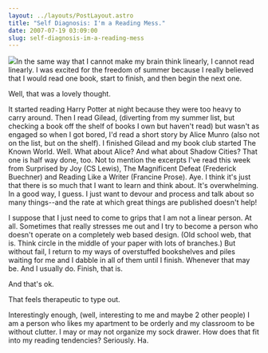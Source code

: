 ```yaml
---
layout: ../layouts/PostLayout.astro
title: "Self Diagnosis: I'm a Reading Mess."
date: 2007-07-19 03:09:00
slug: self-diagnosis-im-a-reading-mess
---
```


[![](http://3.bp.blogspot.com/_uemGSKgAPTU/Rp7dB1HL3CI/AAAAAAAAADc/Lck5OQ4m084/s200/Photo+3.jpg)](http://3.bp.blogspot.com/_uemGSKgAPTU/Rp7dB1HL3CI/AAAAAAAAADc/Lck5OQ4m084/s1600-h/Photo+3.jpg)In the same way that I cannot make my brain think linearly, I cannot read linearly. I was excited for the freedom of summer because I really believed that I would read one book, start to finish, and then begin the next one.

Well, that was a lovely thought.

It started reading Harry Potter at night because they were too heavy to carry around. Then I read Gilead, (diverting from my summer list, but checking a book off the shelf of books I own but haven't read) but wasn't as engaged so when I got bored, I'd read a short story by Alice Munro (also not on the list, but on the shelf). I finished Gilead and my book club started The Known World. Well. What about Alice? And what about Shadow Cities? That one is half way done, too. Not to mention the excerpts I've read this week from Surprised by Joy (CS Lewis), The Magnificent Defeat (Frederick Buechner) and Reading Like a Writer (Francine Prose). Aye. I think it's just that there is so much that I want to learn and think about. It's overwhelming. In a good way, I guess. I just want to devour and process and talk about so many things--and the rate at which great things are published doesn't help!

I suppose that I just need to come to grips that I am not a linear person. At all. Sometimes that really stresses me out and I try to become a person who doesn't operate on a completely web based design. (Old school web, that is. Think circle in the middle of your paper with lots of branches.) But without fail, I return to my ways of overstuffed bookshelves and piles waiting for me and I dabble in all of them until I finish. Whenever that may be. And I usually do. Finish, that is.

And that's ok.

That feels therapeutic to type out.

Interestingly enough, (well, interesting to me and maybe 2 other people) I am a person who likes my apartment to be orderly and my classroom to be without clutter. I may or may not organize my sock drawer. How does that fit into my reading tendencies? Seriously. Ha.

